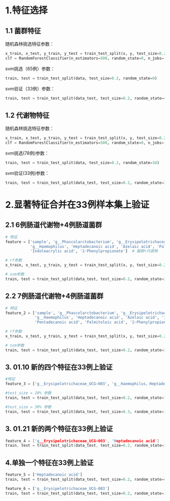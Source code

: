 # 1.特征选择

## 1.1 菌群特征

随机森林挑选特征参数：

```python
x_train, x_test, y_train, y_test = train_test_split(x, y, test_size=0.2, random_state=87)
clf = RandomForestClassifier(n_estimators=500, random_state=0, n_jobs=-1)
```

svm挑选（65例）参数：

```python
train, test = train_test_split(data, test_size=0.2, random_state=0)
```

svm验证（33例）参数：

```python
train, test = train_test_split(data_test, test_size=0.2, random_state=4)
```


## 1.2 代谢物特征


随机森林挑选特征参数：

```python
x_train, x_test, y_train, y_test = train_test_split(x, y, test_size=0.2, random_state=22)
clf = RandomForestClassifier(n_estimators=500, random_state=0, n_jobs=-1)
```

svm挑选(78例)参数：

```python
train, test = train_test_split(data, test_size=0.2, random_state=34) 
```

svm验证(33例)参数：

```python
train, test = train_test_split(data_test, test_size=0.2, random_state=3) 
```

# 2.显著特征合并在33例样本集上验证

## 2.1 6例肠道代谢物+4例肠道菌群

```python
# 特征
feature = ['sample', 'g__Phascolarctobacterium', 'g__Erysipelotrichaceae_UCG-003', 'g__Veillonella',
           'g__Haemophilus', 'Heptadecanoic acid', 'Azelaic acid', 'Palmitoleic acid',
           'Indoleacrylic acid', '2-Phenylpropionate']  # 菌群+代谢物

# rf参数
x_train, x_test, y_train, y_test = train_test_split(x, y, test_size=0.2, random_state=67)

# svm参数
train, test = train_test_split(data_test, test_size=0.2, random_state=33)
```

## 2.2 7例肠道代谢物+4例肠道菌群

```python
# 特征
feature_2 = ['sample', 'g__Phascolarctobacterium', 'g__Erysipelotrichaceae_UCG-003', 'g__Veillonella',
             'g__Haemophilus', 'Heptadecanoic acid', 'Azelaic acid', 'Indoleacrylic acid', '3-Indolepropionic acid',
             'Pentadecanoic acid', 'Palmitoleic acid', '2-Phenylpropionate']

# rf参数
x_train, x_test, y_train, y_test = train_test_split(x, y, test_size=0.2, random_state=13)

# svm参数
train, test = train_test_split(data_test, test_size=0.2, random_state=33)
```

## 3. 01.10 新的四个特征在33例上验证

```python
#特征
feature_3 = ['g__Erysipelotrichaceae_UCG−003', 'g__Haemophilus，Heptadecanoic acid', 'Pentadecanoic acid']

#test_size = 20% 参数
train, test = train_test_split(data_test, test_size=0.2, random_state=77)

#test_size = 30% 参数
train, test = train_test_split(data_test, test_size=0.3, random_state=13)
```

## 3. 01.21 新的两个特征在33例上验证

```cpp
feature_4 = ['g__Erysipelotrichaceae_UCG−003', 'Heptadecanoic acid']
train, test = train_test_split(data_test, test_size=0.2, random_state=10)
```

## 4.单独一个特征在33例上验证

```python
feature_5 = ['Heptadecanoic acid']
train, test = train_test_split(data_test, test_size=0.2, random_state=43) 

feature_6 = ['g__Erysipelotrichaceae_UCG-003']
train, test = train_test_split(data_test, test_size=0.2, random_state=12) 
```
